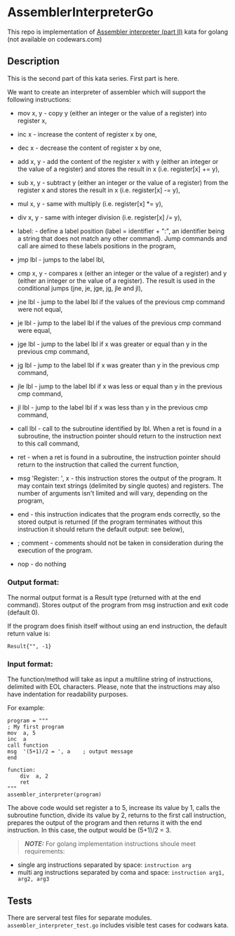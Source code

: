 # AssemblerInterpreterGo

This repo is implementation of [Assembler interpreter (part II)](https://www.codewars.com/kata/assembler-interpreter-part-ii/) kata for golang (not available on codewars.com)

## Description


This is the second part of this kata series. First part is here.

We want to create an interpreter of assembler which will support the following instructions:

- mov x, y - copy y (either an integer or the value of a register) into register x,

- inc x - increase the content of register x by one,

- dec x - decrease the content of register x by one,

- add x, y - add the content of the register x with y (either an integer or the value of a register) and stores the result in x (i.e. register[x] += y),

- sub x, y - subtract y (either an integer or the value of a register) from the register x and stores the result in x (i.e. register[x] -= y),

- mul x, y - same with multiply (i.e. register[x] *= y),

- div x, y - same with integer division (i.e. register[x] /= y),

- label: - define a label position (label = identifier + ":", an identifier being a string that does not match any other command). Jump commands and call are aimed to these labels positions in the program,

- jmp lbl - jumps to the label lbl,

- cmp x, y - compares x (either an integer or the value of a register) and y (either an integer or the value of a register). The result is used in the conditional jumps (jne, je, jge, jg, jle and jl),

- jne lbl - jump to the label lbl if the values of the previous cmp command were not equal,

- je lbl - jump to the label lbl if the values of the previous cmp command were equal,

- jge lbl - jump to the label lbl if x was greater or equal than y in the previous cmp command,

- jg lbl - jump to the label lbl if x was greater than y in the previous cmp command,

- jle lbl - jump to the label lbl if x was less or equal than y in the previous cmp command,

- jl lbl - jump to the label lbl if x was less than y in the previous cmp command,

- call lbl - call to the subroutine identified by lbl. When a ret is found in a subroutine, the instruction pointer should return to the instruction next to this call command, 

- ret - when a ret is found in a subroutine, the instruction pointer should return to the instruction that called the current function,

- msg 'Register: ', x - this instruction stores the output of the program. It may contain text strings (delimited by single quotes) and registers. The number of arguments isn't limited and will vary, depending on the program,

- end - this instruction indicates that the program ends correctly, so the stored output is returned (if the program terminates without this instruction it should return the default output: see below),

- ; comment - comments should not be taken in consideration during the execution of the program.

- nop - do nothing

### Output format:

The normal output format is a Result type (returned with at the end command). Stores output of the program from msg instruction and exit code (default 0).

If the program does finish itself without using an end instruction, the default return value is:

``` Result{"", -1} ```

### Input format:

The function/method will take as input a multiline string of instructions, delimited with EOL characters. Please, note that the instructions may also have indentation for readability purposes.

For example:

```
program = """
; My first program
mov  a, 5
inc  a
call function
msg  '(5+1)/2 = ', a    ; output message
end

function:
    div  a, 2
    ret
"""
assembler_interpreter(program)
```

The above code would set register a to 5, increase its value by 1, calls the subroutine function, divide its value by 2, returns to the first call instruction, prepares the output of the program and then returns it with the end instruction. In this case, the output would be (5+1)/2 = 3.

> **_NOTE:_**  For golang implementation instructions shoule meet requirements:
- single arg instructions separated by space: `instruction arg`
- multi arg instructions separated by coma and space: `instruction arg1, arg2, arg3`

## Tests
There are serveral test files for separate modules. `assembler_interpreter_test.go` includes visible test cases for codwars kata.